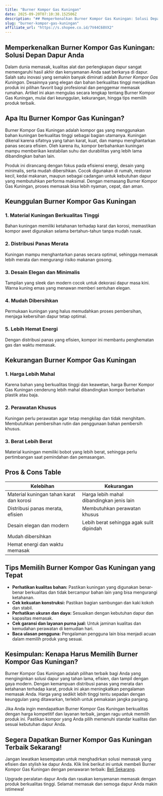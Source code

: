 ```yaml
---
title: "Burner Kompor Gas Kuningan"
date: 2025-09-20T07:10:38.152506Z
description: "## Memperkenalkan Burner Kompor Gas Kuningan: Solusi Depan Dapur Anda..."
slug: "burner-kompor-gas-kuningan"
affiliate_url: "https://s.shopee.co.id/7V44C68VX2"
---
```

## Memperkenalkan Burner Kompor Gas Kuningan: Solusi Depan Dapur Anda

Dalam dunia memasak, kualitas alat dan perlengkapan dapur sangat memengaruhi hasil akhir dan kenyamanan Anda saat berkarya di dapur. Salah satu inovasi yang semakin banyak diminati adalah *Burner Kompor Gas Kuningan*. Desainnya yang elegan dan bahan berkualitas tinggi menjadikan produk ini pilihan favorit bagi profesional dan penggemar memasak rumahan. Artikel ini akan mengulas secara lengkap tentang Burner Kompor Gas Kuningan, mulai dari keunggulan, kekurangan, hingga tips memilih produk terbaik.

## Apa Itu Burner Kompor Gas Kuningan?

Burner Kompor Gas Kuningan adalah kompor gas yang menggunakan bahan kuningan berkualitas tinggi sebagai bagian utamanya. Kuningan dikenal karena sifatnya yang tahan karat, kuat, dan mampu menghantarkan panas secara efisien. Oleh karena itu, kompor berbahankan kuningan mampu memberikan kestabilan suhu dan durabilitas yang lebih lama dibandingkan bahan lain.

Produk ini dirancang dengan fokus pada efisiensi energi, desain yang minimalis, serta mudah dibersihkan. Cocok digunakan di rumah, restoran kecil, kedai makanan, maupun sebagai cadangan untuk kebutuhan dapur yang membutuhkan performa maksimal. Dengan memasang Burner Kompor Gas Kuningan, proses memasak bisa lebih nyaman, cepat, dan aman.

## Keunggulan Burner Kompor Gas Kuningan

### 1. Material Kuningan Berkualitas Tinggi  
Bahan kuningan memiliki ketahanan terhadap karat dan korosi, memastikan kompor awet digunakan selama bertahun-tahun tanpa mudah rusak.

### 2. Distribusi Panas Merata  
Kuningan mampu menghantarkan panas secara optimal, sehingga memasak lebih merata dan mengurangi risiko makanan gosong.

### 3. Desain Elegan dan Minimalis  
Tampilan yang sleek dan modern cocok untuk dekorasi dapur masa kini. Warna kuning emas yang menawan memberi sentuhan elegan.

### 4. Mudah Dibersihkan  
Permukaan kuningan yang halus memudahkan proses pembersihan, menjaga kebersihan dapur tetap optimal.

### 5. Lebih Hemat Energi  
Dengan distribusi panas yang efisien, kompor ini membantu penghematan gas dan waktu memasak.

## Kekurangan Burner Kompor Gas Kuningan

### 1. Harga Lebih Mahal  
Karena bahan yang berkualitas tinggi dan keawetan, harga Burner Kompor Gas Kuningan cenderung lebih mahal dibandingkan kompor berbahan plastik atau baja.

### 2. Perawatan Khusus  
Kuningan perlu perawatan agar tetap mengkilap dan tidak menghitam. Membutuhkan pembersihan rutin dan penggunaan bahan pembersih khusus.

### 3. Berat Lebih Berat  
Material kuningan memiliki bobot yang lebih berat, sehingga perlu pertimbangan saat pemindahan dan pemasangan.

## Pros & Cons Table

| Kelebihan                          | Kekurangan                          |
|-------------------------------------|-------------------------------------|
| Material kuningan tahan karat dan korosi | Harga lebih mahal dibandingkan jenis lain |
| Distribusi panas merata, efisien   | Membutuhkan perawatan khusus       |
| Desain elegan dan modern           | Lebih berat sehingga agak sulit dipindah | 
| Mudah dibersihkan                  |                                       |
| Hemat energi dan waktu memasak    |                                       |

## Tips Memilih Burner Kompor Gas Kuningan yang Tepat

- **Perhatikan kualitas bahan:** Pastikan kuningan yang digunakan benar-benar berkualitas dan tidak bercampur bahan lain yang bisa mengurangi ketahanan.
- **Cek kekuatan konstruksi:** Pastikan bagian sambungan dan kaki kokoh dan stabil.
- **Perhatikan ukuran dan daya:** Sesuaikan dengan kebutuhan dapur dan kapasitas memasak.
- **Cek garansi dan layanan purna jual:** Untuk jaminan kualitas dan kemudahan perawatan di kemudian hari.
- **Baca ulasan pengguna:** Pengalaman pengguna lain bisa menjadi acuan dalam memilih produk yang sesuai.

## Kesimpulan: Kenapa Harus Memilih Burner Kompor Gas Kuningan?

Burner Kompor Gas Kuningan adalah pilihan terbaik bagi Anda yang menginginkan solusi dapur yang tahan lama, efisien, dan tampil dengan gaya modern. Dengan kemampuan distribusi panas yang merata dan ketahanan terhadap karat, produk ini akan meningkatkan pengalaman memasak Anda. Harga yang sedikit lebih tinggi tentu sepadan dengan keunggulan yang ditawarkan, terlebih untuk pemakaian jangka panjang.

Jika Anda ingin mendapatkan Burner Kompor Gas Kuningan berkualitas dengan harga kompetitif dan layanan terbaik, jangan ragu untuk memilih produk ini. Pastikan kompor yang Anda pilih memenuhi standar kualitas dan sesuai kebutuhan dapur Anda.

## Segera Dapatkan Burner Kompor Gas Kuningan Terbaik Sekarang!

Jangan lewatkan kesempatan untuk menghadirkan solusi memasak yang efisien dan stylish ke dapur Anda. Klik link berikut ini untuk membeli Burner Kompor Gas Kuningan dengan penawaran terbaik: [Beli Sekarang](https://s.shopee.co.id/7V44C68VX2).

Upgrade peralatan dapur Anda dan rasakan kenyamanan memasak dengan produk berkualitas tinggi. Selamat memasak dan semoga dapur Anda makin istimewa!